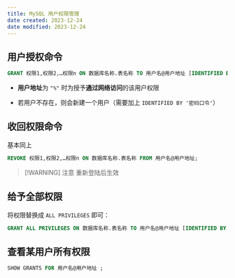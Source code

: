 ```yaml
---
title: MySQL 用户权限管理
date created: 2023-12-24
date modified: 2023-12-24
---
```


## 用户授权命令

```sql
GRANT 权限1,权限2,…权限n ON 数据库名称.表名称 TO 用户名@用户地址 [IDENTIFIED BY ‘密码口令’];
```

- **用户地址**为 `"%"` 时为授予**通过网络访问**的该用户权限

- 若用户不存在，则会新建一个用户（需要加上 `IDENTIFIED BY '密码口令'`）

## 收回权限命令

基本同上

```sql
REVOKE 权限1,权限2,…权限n ON 数据库名称.表名称 FROM 用户名@用户地址;
```

> [!WARNING] 注意
> 重新登陆后生效

## 给予全部权限

将权限替换成 `ALL PRIVILEGES` 即可：

```sql
GRANT ALL PRIVILEGES ON 数据库名称.表名称 TO 用户名@用户地址 [IDENTIFIED BY ‘密码口令’];
```

## 查看某用户所有权限

```sql
SHOW GRANTS FOR 用户名@用户地址 ;
```